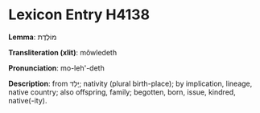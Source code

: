 # Lexicon Entry H4138

**Lemma**: מוֹלֶדֶת

**Transliteration (xlit)**: môwledeth

**Pronunciation**: mo-leh'-deth

**Description**:
from יָלַד; nativity (plural birth-place); by implication, lineage, native country; also offspring, family; begotten, born, issue, kindred, native(-ity).
